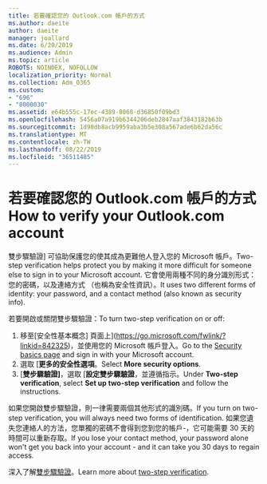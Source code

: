 ```yaml
---
title: 若要確認您的 Outlook.com 帳戶的方式
ms.author: daeite
author: daeite
manager: joallard
ms.date: 6/20/2019
ms.audience: Admin
ms.topic: article
ROBOTS: NOINDEX, NOFOLLOW
localization_priority: Normal
ms.collection: Adm_O365
ms.custom:
- "696"
- "8000030"
ms.assetid: e64b555c-17ec-4389-8068-d36850f09bd3
ms.openlocfilehash: 5456a07a919b6344206deb2847aaf3843182b63b
ms.sourcegitcommit: 1d98db8acb9959aba3b5e308a567ade6b62da56c
ms.translationtype: MT
ms.contentlocale: zh-TW
ms.lasthandoff: 08/22/2019
ms.locfileid: "36511485"
---
```

# <a name="how-to-verify-your-outlookcom-account"></a><span data-ttu-id="b6ed7-102">若要確認您的 Outlook.com 帳戶的方式</span><span class="sxs-lookup"><span data-stu-id="b6ed7-102">How to verify your Outlook.com account</span></span>

<span data-ttu-id="b6ed7-103">雙步驟驗證] 可協助保護您的使其成為更難他人登入您的 Microsoft 帳戶。</span><span class="sxs-lookup"><span data-stu-id="b6ed7-103">Two-step verification helps protect you by making it more difficult for someone else to sign in to your Microsoft account.</span></span> <span data-ttu-id="b6ed7-104">它會使用兩種不同的身分識別形式： 您的密碼，以及連絡方式 （也稱為安全性資訊）。</span><span class="sxs-lookup"><span data-stu-id="b6ed7-104">It uses two different forms of identity: your password, and a contact method (also known as security info).</span></span>
  
<span data-ttu-id="b6ed7-105">若要開啟或關閉雙步驟驗證：</span><span class="sxs-lookup"><span data-stu-id="b6ed7-105">To turn two-step verification on or off:</span></span>
  
1. <span data-ttu-id="b6ed7-106">移至[安全性基本概念] 頁面上](https://go.microsoft.com/fwlink/?linkid=842325)，並使用您的 Microsoft 帳戶登入。</span><span class="sxs-lookup"><span data-stu-id="b6ed7-106">Go to the [Security basics page](https://go.microsoft.com/fwlink/?linkid=842325) and sign in with your Microsoft account.</span></span>
2. <span data-ttu-id="b6ed7-107">選取 [**更多的安全性選項**。</span><span class="sxs-lookup"><span data-stu-id="b6ed7-107">Select **More security options**.</span></span>
3. <span data-ttu-id="b6ed7-108">[**雙步驟驗證]**，選取 [**設定雙步驟驗證**，並遵循指示。</span><span class="sxs-lookup"><span data-stu-id="b6ed7-108">Under **Two-step verification**, select **Set up two-step verification** and follow the instructions.</span></span>

<span data-ttu-id="b6ed7-109">如果您開啟雙步驟驗證，則一律需要兩個其他形式的識別碼。</span><span class="sxs-lookup"><span data-stu-id="b6ed7-109">If you turn on two-step verification, you will always need two forms of identification.</span></span> <span data-ttu-id="b6ed7-110">如果您遺失您連絡人的方法，您單獨的密碼不會得到您到您的帳戶-，它可能需要 30 天的時間可以重新存取。</span><span class="sxs-lookup"><span data-stu-id="b6ed7-110">If you lose your contact method, your password alone won't get you back into your account - and it can take you 30 days to regain access.</span></span>
  
<span data-ttu-id="b6ed7-111">深入了解[雙步驟驗證](https://go.microsoft.com/fwlink/?linkid=872270)。</span><span class="sxs-lookup"><span data-stu-id="b6ed7-111">Learn more about [two-step verification](https://go.microsoft.com/fwlink/?linkid=872270).</span></span>
  
